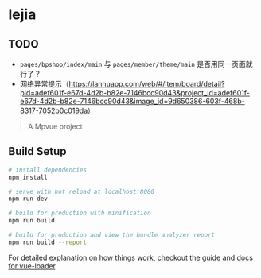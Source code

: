 # lejia

## TODO
- `pages/bpshop/index/main` 与 `pages/member/theme/main` 是否用同一页面就行了？
- 网络异常提示（https://lanhuapp.com/web/#/item/board/detail?pid=adef601f-e67d-4d2b-b82e-7146bcc90d43&project_id=adef601f-e67d-4d2b-b82e-7146bcc90d43&image_id=9d650386-603f-468b-8317-7052b0c019da）

> A Mpvue project

## Build Setup

``` bash
# install dependencies
npm install

# serve with hot reload at localhost:8080
npm run dev

# build for production with minification
npm run build

# build for production and view the bundle analyzer report
npm run build --report
```

For detailed explanation on how things work, checkout the [guide](http://vuejs-templates.github.io/webpack/) and [docs for vue-loader](http://vuejs.github.io/vue-loader).
